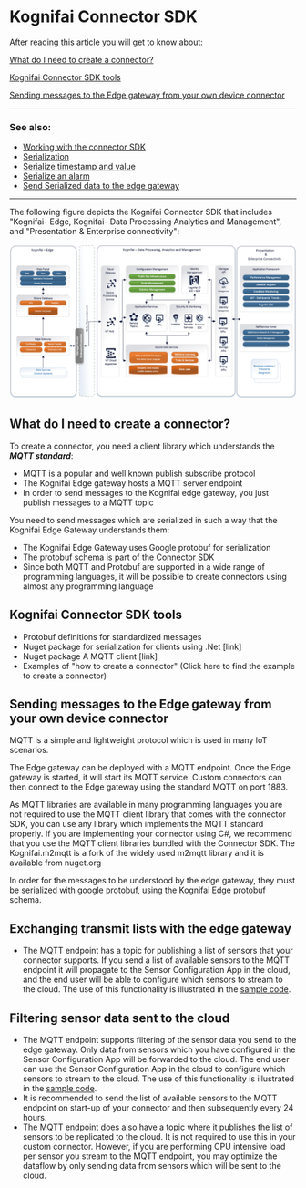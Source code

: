 # Kognifai Connector SDK

After reading this article you will get to know about:

[What do I need to create a connector?](#What-do-I-need-to-create-a-connector?)

[Kognifai Connector SDK tools](#kognifai-connector-sdk-tools)

[Sending messages to the Edge gateway from your own device connector](#sending-messages-to-the-edge-gateway-from-your-own-device-connector)


--------------------------------------------------------------------------------------------------------------------------
### See also:
- [Working with the connector SDK](Working%20with%20Connector%20SDK.md)
- [Serialization](Serialization.md)
- [Serialize timestamp and value](Serialize%20Timestamp%20and%20Value.md)
- [Serialize an alarm](Serialize%20an%20Alarm.md)
- [Send Serialized data to the edge gateway](Send%20Serialized%20data%20to%20the%20Edge%20Gateway.md)

--------------------------------------------------------------------------------------------------------------------------
The following figure depicts the Kognifai Connector SDK that includes "Kognifai-  Edge, Kognifai- Data Processing Analytics and Management",  and "Presentation & Enterprise connectivity":

![](.%20IoT_Images/PlatformRefArch.png?raw=true)

## What do I need to create a connector?

To create a connector, you need a client library which understands the **_MQTT standard_**:

- MQTT is a popular and well known publish subscribe protocol
- The Kognifai Edge gateway hosts a MQTT server endpoint
- In order to send messages to the Kognifai edge gateway, you just publish messages to a MQTT topic

You need to send messages which are serialized in such a way that the Kognifai Edge Gateway understands them:

- The Kognifai Edge Gateway uses Google protobuf for serialization
- The protobuf schema is part of the Connector SDK
- Since both MQTT and Protobuf are supported in a wide range of programming languages, it will be possible to create connectors using almost any programming language

## Kognifai Connector SDK tools
- Protobuf definitions for standardized messages
- Nuget package for serialization for clients using .Net [link]
- Nuget package A MQTT client [link]
- Examples of "how to create a connector" (Click here to find the example to create a connector)

## Sending messages to the Edge gateway from your own device connector

MQTT is a simple and lightweight protocol which is used in many IoT scenarios.

The Edge gateway can be deployed with a MQTT endpoint. Once the Edge gateway is started, it will start its MQTT service. Custom connectors can then connect to the Edge gateway using the standard MQTT on port 1883.

As MQTT libraries are available in many programming languages you are not required to use the MQTT client library that comes with the connector SDK, you can use any library which implements the MQTT standard properly. If you are implementing your connector using C#, we recommend that you use the MQTT client libraries bundled with the Connector SDK. The Kognifai.m2mqtt is a fork of the widely used m2mqtt library and it is available from nuget.org

In order for the messages to be understood by the edge gateway, they must be serialized with google protobuf, using the Kognifai Edge protobuf schema.

## Exchanging transmit lists with the edge gateway
- The MQTT endpoint has a topic for publishing a list of sensors that your connector supports. If you send a list of available sensors to the MQTT endpoint it will propagate to the Sensor Configuration App in the cloud, and the end user will be able to configure which sensors to stream to the cloud. The use of this functionality is illustrated in the [sample code](https://github.com/kognifai/IoT/blob/master/IoT%20Samples/M2MqttExampleClient.sln).

## Filtering sensor data sent to the cloud
- The MQTT endpoint supports filtering of the sensor data you send to the edge gateway. Only data from sensors which you have configured in the Sensor Configuration App will be forwarded to the cloud. The end user can use the Sensor Configuration App in the cloud to configure which sensors to stream to the cloud.
The use of this functionality is illustrated in the [sample code](https://github.com/kognifai/IoT/blob/master/IoT%20Samples/M2MqttExampleClient.sln).
- It is recommended to send the list of available sensors to the MQTT endpoint on start-up of your connector and then subsequently every 24 hours.
- The MQTT endpoint does also have a topic where it publishes the list of sensors to be replicated to the cloud. It is not required to use this in your custom connector. However, if you are performing CPU intensive load per sensor you stream to the MQTT endpoint, you may optimize the dataflow by only sending data from sensors which will be sent to the cloud.
